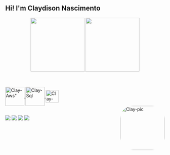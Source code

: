 ## Hi! I'm Claydison Nascimento 

<div align="center">
  <a href="https://github.com/claydisonnascimento">
  <img height="170em" src="https://github-readme-stats.vercel.app/api?username=claydisonnascimento&show_icons=true&theme=dark&include_all_commits=true&count_private=true"/>
  <img height="170em" src="https://github-readme-stats.vercel.app/api/top-langs/?username=claydisonnascimento&layout=compact&langs_count=7&theme=dark"/>
</div>

##

<div style="display: inline_block"><br>
  <img align="center" alt=Clay-Aws" height="60" width="60" src="https://cdn.jsdelivr.net/gh/devicons/devicon/icons/amazonwebservices/amazonwebservices-plain-wordmark.svg">
  <img align="center" alt="Clay-Sql" height="60" width="60" src="https://cdn.jsdelivr.net/gh/devicons/devicon/icons/microsoftsqlserver/microsoftsqlserver-plain-wordmark.svg"
  <img align="center" alt="Clay-Rails" height="40" width="40" src="https://cdn.jsdelivr.net/npm/@rails/ujs@7.1.3-4/app/assets/javascripts/rails-ujs.min.js">
  <img align="center" alt="Clay-Ruby" height="40" width="40" src="https://cdn.jsdelivr.net/npm/@ruby/3.3-wasm-wasi@2.6.2/+esm">
</div>
<img align="right" alt="Clay-pic" height="140" style="border-radius:40px;" src="https://i.picasion.com/pic92/2fb7d2bc1913f2ff7e848902e9b4601d.gif">

##
  <a href = "mailto:claydisonnascimento@outlook.com"><img src="https://img.shields.io/badge/Microsoft_Outlook-0078D4?style=for-the-badge&logo=microsoft-outlook&logoColor=white" target="_blank"></a>
  <a href="https://www.linkedin.com/in/claydisonnascimento" target="_blank"><img src="https://img.shields.io/badge/-LinkedIn-%230077B5?style=for-the-badge&logo=linkedin&logoColor=white" target="_blank"></a>
  <a href="https://www.notion.so/Welcome-d6ce424532354ad7ab451f37fc053623" target="_blank"><img src="https://img.shields.io/badge/Notion-000000?style=for-the-badge&logo=notion&logoColor=white" target="_blank"></a>
  <a href="https://github.com/claydisonnascimento" target="_blank"><img src="https://img.shields.io/badge/GitHub-100000?style=for-the-badge&logo=github&logoColor=white" target="_blank"></a>
 
</div>
